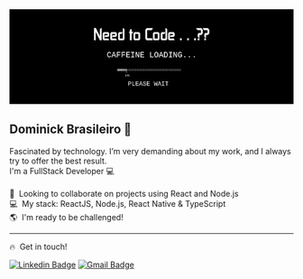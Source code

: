 <img width="auto" src="https://github.com/dominickbrasileiro/dominickbrasileiro/blob/master/banner.png" alt="Banner">

## Dominick Brasileiro 💎
Fascinated by technology. I’m very demanding about my work, and I always try to offer the best result.
<br />I'm a FullStack Developer 💻<br />
<br /> 💙&nbsp; Looking to collaborate on projects using React and Node.js
<br /> 💻&nbsp; My stack: ReactJS, Node.js, React Native & TypeScript
<br /> 🌎&nbsp; I'm ready to be challenged!

---

🔥&nbsp; Get in touch!

[![Linkedin Badge](https://img.shields.io/badge/-LinkedIn-blue?style=flat-square&logo=Linkedin&logoColor=white&link=https://www.linkedin.com/in/dominickbrasileiro)](https://www.linkedin.com/in/dominickbrasileiro/)&nbsp;[![Gmail Badge](https://img.shields.io/badge/-brasileiro.dominick@gmail.com-c14438?style=flat-square&logo=Gmail&logoColor=white&link=mailto:brasileiro.dominick@gmail.com)](mailto:brasileiro.dominick@gmail.com)
